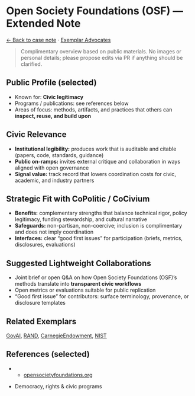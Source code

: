 # Open Society Foundations (OSF) — Extended Note

[← Back to case note](/funders/OSF.md) · [Exemplar Advocates](/#exemplars)


> Complimentary overview based on public materials. No images or personal details; please propose edits via PR if anything should be clarified.

## Public Profile (selected)
- Known for: **Civic legitimacy**
- Programs / publications: see references below
- Areas of focus: methods, artifacts, and practices that others can **inspect, reuse, and build upon**

## Civic Relevance
- **Institutional legibility:** produces work that is auditable and citable (papers, code, standards, guidance)
- **Public on-ramps:** invites external critique and collaboration in ways aligned with open governance
- **Signal value:** track record that lowers coordination costs for civic, academic, and industry partners

## Strategic Fit with CoPolitic / CoCivium
- **Benefits:** complementary strengths that balance technical rigor, policy legitimacy, funding stewardship, and cultural narrative
- **Safeguards:** non-partisan, non-coercive; inclusion is complimentary and does not imply coordination
- **Interfaces:** clear “good first issues” for participation (briefs, metrics, disclosures, evaluations)

## Suggested Lightweight Collaborations
- Joint brief or open Q&A on how Open Society Foundations (OSF)’s methods translate into **transparent civic workflows**
- Open metrics or evaluations suitable for public replication
- “Good first issue” for contributors: surface terminology, provenance, or disclosure templates

## Related Exemplars
[GovAI](/funders/GovAI.md), [RAND](/funders/RAND.md), [CarnegieEndowment](/funders/CarnegieEndowment.md), [NIST](/funders/NIST.md)

## References (selected)
- * [opensocietyfoundations.org](https://www.opensocietyfoundations.org)
* Democracy, rights & civic programs

